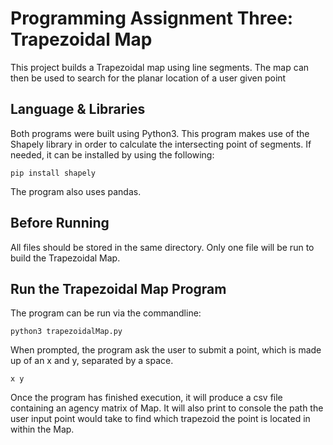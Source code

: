 # Programming Assignment Three: Trapezoidal Map
This project builds a Trapezoidal map using line segments. The map can then be used to search for the planar location
of a user given point

## Language & Libraries

Both programs were built using Python3. This program makes use of the Shapely library in order to calculate
the intersecting point of segments. If needed, it can be installed by using the following: 

```commandline
pip install shapely
```

The program also uses pandas.

## Before Running

All files should be stored in the same directory. Only one file will be run to build the Trapezoidal Map.

## Run the Trapezoidal Map Program

The program can be run via the commandline:
```commandline 
python3 trapezoidalMap.py
```

When prompted, the program ask the user to submit a point, which is made up of an x and y, separated by a space.
```
x y
```

Once the program has finished execution, it will produce a csv file containing an agency matrix of Map. It will also
print to console the path the user input point would take to find which trapezoid the point is located in within the 
Map.

